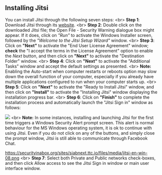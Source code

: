 
## Installing Jitsi


You can install Jitsi through the following seven steps:
&lt;br&gt;
**Step 1**: Download Jitsi through its [website](https://jitsi.org/Main/Download). 
&lt;br&gt;
**Step 2**: Double click on the downloaded Jitsi file; the Open File - Security Warning dialogue box might appear. If it does, click on *&quot;Run&quot;* to activate the Windows Installer screen, followed by the *&quot;Welcome to the Jitsi Setup Wizard&quot;* window.
&lt;br&gt;
**Step 3**: Click on **&quot;Next&quot;** to activate the &quot;End User License Agreement&quot; window; **check** the &quot;I accept the terms in the License Agreement&quot; option to enable the *Next* button, and then click on **&quot;Next&quot;** to activate the &quot;Destination Folder&quot; window.
&lt;br&gt;
**Step 4**: Click on **&quot;Next&quot;** to activate the &quot;Additional Tasks&quot; window and accept the default settings as presented.
&lt;br&gt;
**Note:** Enabling the Auto-start when computer restarts or reboots option may slow down the overall function of your computer, especially if you already have multiple applications configured to run when your computer starts up.
&lt;br&gt;
**Step 5**: Click on **&quot;Next&quot;** to activate the &quot;Ready to Install Jitsi&quot; window, and then click on **&quot;Install&quot;** to activate the &quot;Installing Jitsi&quot; window displaying the installation progress bar.
&lt;br&gt;
**Step 6**: Click on **&quot;Finish&quot;** to complete the installation process and automatically launch the &quot;Jitsi Sign in&quot; window as follows:

![]({{site.baseurl}}/https://securityinabox.org/sites/siabnext.ttc.io/files/media/jitsi-en-win-07.png)
&lt;br&gt;
**Note:** In some instances, installing and launching Jitsi for the first time triggers a Windows Security Alert prompt screen. This alert is normal behaviour for the MS Windows operating system, it is ok to continue with using Jitsi. Even if you do not click on any of the buttons, and simply close the prompt window, Jitsi is still able to communicate through Facebook Chat. 

https://securityinabox.org/sites/siabnext.ttc.io/files/media/jitsi-en-win-08.png
&lt;br&gt;
**Step 7**: Select both Private and Public networks check-boxes, and then click Allow access to see the Jitsi Sign in window or main user interface window.
